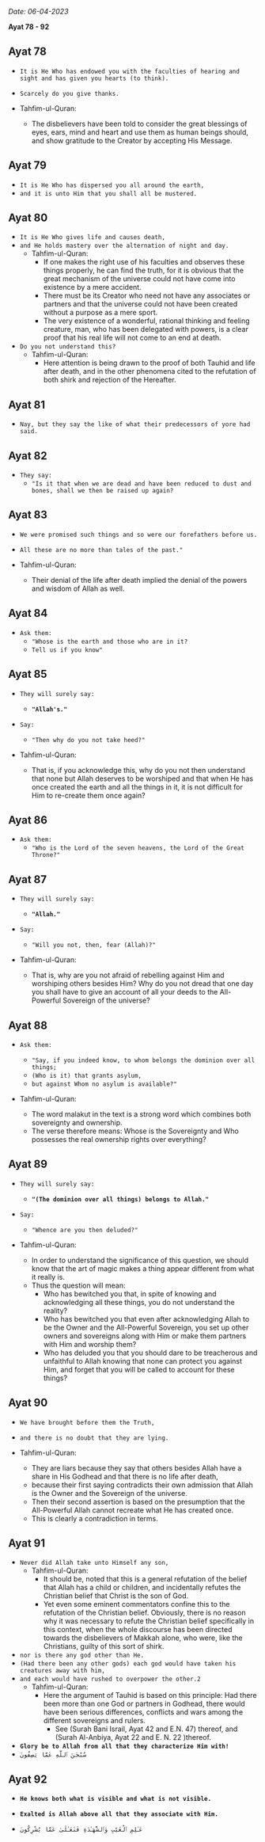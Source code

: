 *Date: 06-04-2023*

**Ayat  78 - 92**


## Ayat 78

- `It is He Who has endowed you with the faculties of hearing and sight and has given you hearts (to think).`
- `Scarcely do you give thanks.`

- Tahfim-ul-Quran:
  - The disbelievers have been told to consider the great blessings of eyes, ears, mind and heart and use them as human beings should, and show gratitude to the Creator by accepting His Message.

## Ayat 79

- `It is He Who has dispersed you all around the earth,`
- `and it is unto Him that you shall all be mustered.`

## Ayat 80

- `It is He Who gives life and causes death,`
- `and He holds mastery over the alternation of night and day.`
  - Tahfim-ul-Quran:
    - If one makes the right use of his faculties and observes these things properly, he can find the truth, for it is obvious that the great mechanism of the universe could not have come into existence by a mere accident.
    - There must be its Creator who need not have any associates or partners and that the universe could not have been created without a purpose as a mere sport.
    - The very existence of a wonderful, rational thinking and feeling creature, man, who has been delegated with powers, is a clear proof that his real life will not come to an end at death.
- `Do you not understand this?`
  - Tahfim-ul-Quran:
    - Here attention is being drawn to the proof of both Tauhid and life after death, and in the other phenomena cited to the refutation of both shirk and rejection of the Hereafter.

## Ayat 81

- `Nay, but they say the like of what their predecessors of yore had said.`

## Ayat 82

- `They say:`
  - `"Is it that when we are dead and have been reduced to dust and bones, shall we then be raised up again?`

## Ayat 83

- `We were promised such things and so were our forefathers before us.`
- `All these are no more than tales of the past."`

- Tahfim-ul-Quran:
  - Their denial of the life after death implied the denial of the powers and wisdom of Allah as well.

## Ayat 84

- `Ask them:`
  - `"Whose is the earth and those who are in it?`
  - `Tell us if you know"`

## Ayat 85

- `They will surely say:`
  - **`"Allah's."`**
- `Say:`
  - `"Then why do you not take heed?"`

- Tahfim-ul-Quran:
  - That is, if you acknowledge this, why do you not then understand that none but Allah deserves to be worshiped and that when He has once created the earth and all the things in it, it is not difficult for Him to re-create them once again?

## Ayat 86

- `Ask them:`
  - `"Who is the Lord of the seven heavens, the Lord of the Great Throne?"`

## Ayat 87

- `They will surely say:`
  - **`"Allah."`**
- `Say:`
  - `"Will you not, then, fear (Allah)?"`

- Tahfim-ul-Quran:
  - That is, why are you not afraid of rebelling against Him and worshiping others besides Him? Why do you not dread that one day you shall have to give an account of all your deeds to the All-Powerful Sovereign of the universe?

## Ayat 88

- `Ask them:`
  - `"Say, if you indeed know, to whom belongs the dominion over all things;`
  - `(Who is it) that grants asylum,`
  - `but against Whom no asylum is available?"`

- Tahfim-ul-Quran:
  - The word malakut in the text is a strong word which combines both sovereignty and ownership.
  - The verse therefore means: Whose is the Sovereignty and Who possesses the real ownership rights over everything?

## Ayat 89

- `They will surely say:`
  - **`"(The dominion over all things) belongs to Allah."`**
- `Say:`
  - `"Whence are you then deluded?"`

- Tahfim-ul-Quran:
  - In order to understand the significance of this question, we should know that the art of magic makes a thing appear different from what it really is.
  - Thus the question will mean:
    - Who has bewitched you that, in spite of knowing and acknowledging all these things, you do not understand the reality?
    - Who has bewitched you that even after acknowledging Allah to be the Owner and the All-Powerful Sovereign, you set up other owners and sovereigns along with Him or make them partners with Him and worship them?
    - Who has deluded you that you should dare to be treacherous and unfaithful to Allah knowing that none can protect you against Him, and forget that you will be called to account for these things?

## Ayat 90

- `We have brought before them the Truth,`
- `and there is no doubt that they are lying.`

- Tahfim-ul-Quran:
  - They are liars because they say that others besides Allah have a share in His Godhead and that there is no life after death,
  - because their first saying contradicts their own admission that Allah is the Owner and the Sovereign of the universe.
  - Then their second assertion is based on the presumption that the All-Powerful Allah cannot recreate what He has created once.
  - This is clearly a contradiction in terms.


## Ayat 91

- `Never did Allah take unto Himself any son,`
  - Tahfim-ul-Quran:
    - It should be, noted that this is a general refutation of the belief that Allah has a child or children, and incidentally refutes the Christian belief that Christ is the son of God.
    - Yet even some eminent commentators confine this to the refutation of the Christian belief. Obviously, there is no reason why it was necessary to refute the Christian belief specifically in this context, when the whole discourse has been directed towards the disbelievers of Makkah alone, who were, like the Christians, guilty of this sort of shirk.
- `nor is there any god other than He.`
- `(Had there been any other gods) each god would have taken his creatures away with him,`
- `and each would have rushed to overpower the other.2`
  - Tahfim-ul-Quran:
    - Here the argument of Tauhid is based on this principle: Had there been more than one God or partners in Godhead, there would have been serious differences, conflicts and wars among the different sovereigns and rulers.
      - See (Surah Bani Israil, Ayat 42 and E.N. 47) thereof, and (Surah Al-Anbiya, Ayat 22 and E. N. 22 )thereof.
- **`Glory be to Allah from all that they characterize Him with!`**
- `سُبْحَـٰنَ ٱللَّهِ عَمَّا يَصِفُونَ `


## Ayat 92

- **`He knows both what is visible and what is not visible.`**
- **`Exalted is Allah above all that they associate with Him.`**

- `عَـٰلِمِ ٱلْغَيْبِ وَٱلشَّهَـٰدَةِ فَتَعَـٰلَىٰ عَمَّا يُشْرِكُونَ`


